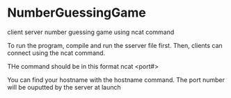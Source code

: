 # NumberGuessingGame
client server number guessing game using ncat command

To run the program, compile and run the sserver file first. Then, clients can connect using the ncat command. 

THe command should be in this format 
  ncat <hostname> <port#>

  You can find your hostname with the hostname command. The port number will be ouputted by the server at launch
  
  
